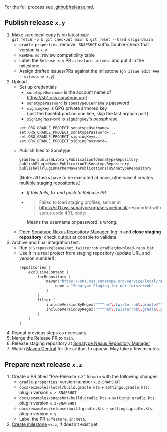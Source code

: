 For the full process see [.github/release.md](https://github.com/TWiStErRob/.github/blob/main/RELEASE.md).

## Publish release `x.y`

 1. Make sure local copy is on latest `main`  
    `git fetch -p & git checkout main & git reset --hard origin/main`
    * `gradle.properties`: remove `-SNAPSHOT` suffix
      Double-check that version is `x.y`
    * `README.md`: review compatibility table
    * Label the `Release x.y` PR `a:feature`, `in:meta` and put it in the milestone.
    * Assign drafted issues/PRs against the milestone (`gh issue edit ### --milestone x.y`)
 1. Upload
    * Set up credentials
        * `sonatypeUsername` is the account name of https://s01.oss.sonatype.org/
        * `sonatypePassword` is `sonatypeUsername`'s password
        * `signingKey` is GPG private armored key  
          (just the base64 part on one line, skip the last orphan part)
        * `signingPassword` is `signingKey`'s passphrase
      ```shell
      set ORG_GRADLE_PROJECT_sonatypeUsername=...
      set ORG_GRADLE_PROJECT_sonatypePassword=...
      set ORG_GRADLE_PROJECT_signingKey=...
      set ORG_GRADLE_PROJECT_signingPassword=...
      ```
    * Publish files to Sonatype
      ```shell
      gradlew publishLibraryPublicationToSonatypeRepository publishPluginMavenPublicationToSonatypeRepository publishAllPluginMarkerMavenPublicationsToSonatypeRepository
      ```  
      (Note: all tasks have to be executed at once, otherwise it creates multiple staging repositories.)
      * _If this fails, fix and push to Release PR._
      * > Failed to load staging profiles, server at https://s01.oss.sonatype.org/service/local/ responded with status code 401, body:

        Means the username or password is wrong.
    * Open [Sonatype Nexus Repository Manager](https://s01.oss.sonatype.org/#stagingRepositories), log in and **close staging repository**; check output at console to validate.
 1. Archive and final integration test.
    * Run `p:\repos\release\net.twisterrob.gradle\download-repo.bat`  
    * Use it in a real project from staging repository (update URL and version number!):
      ```kotlin
      repositories {
          exclusiveContent {
              forRepository {
                  maven("https://s01.oss.sonatype.org/service/local/repositories/nettwisterrob-####/content/") {
                      name = "Sonatype Staging for net.twisterrob"
                  }
              }
              filter {
                  includeVersionByRegex("""^net\.twisterrob\.gradle$""", ".*", "^${Regex.escape("x.y")}$")
                  includeVersionByRegex("""^net\.twisterrob\.gradle\.plugin\.[^.]+$""", ".*", "^${Regex.escape("x.y")}$")
              }
          }
      }
      ```
 1. Repeat previous steps as necessary.
 1. Merge the Release PR to `main`.
 1. Release staging repository at [Sonatype Nexus Repository Manager](https://s01.oss.sonatype.org/#stagingRepositories)
 1. Watch [Maven Central](https://repo1.maven.org/maven2/net/twisterrob/gradle/twister-quality/) for the artifact to appear. May take a few minutes.

## Prepare next release `x.z`
 1. Create a PR titled "Pre-Release x.z" to `main` with the following changes:
    * `gradle.properties`: version number `x.z-SNAPSHOT`
    * `docs/examples/local/build.gradle.kts` + `settings.gradle.kts`: plugin version `x.z-SNAPSHOT`
    * `docs/examples/snapshot/build.gradle.kts` + `settings.gradle.kts`: plugin version `x.z-SNAPSHOT`
    * `docs/examples/release/build.gradle.kts` + `settings.gradle.kts`: plugin version `x.y`
    * Label the PR `a:feature`, `in:meta`.
 1. [Create milestone](https://github.com/TWiStErRob/net.twisterrob.gradle/milestones/new) `vx.z`, if doesn't exist yet.

[1]: https://github.com/TWiStErRob/.github/blob/main/RELEASE.md#release-process

